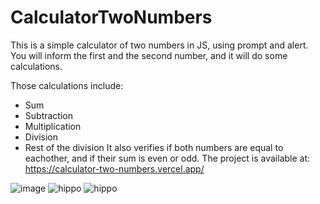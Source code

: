 # CalculatorTwoNumbers
This is a simple calculator of two numbers in JS, using prompt and alert.
You will inform the first and the second number, and it will do some calculations.

Those calculations include:
- Sum
- Subtraction
- Multiplication
- Division
- Rest of the division
It also verifies if both numbers are equal to eachother, and if their sum is even or odd.
The project is available at: https://calculator-two-numbers.vercel.app/

![image](https://github.com/GHTassinari/CalculatorTwoNumbers/assets/102005103/c59a02d2-c446-4bc3-8b0a-6e87374d578d)
![hippo](https://giphy.com/embed/F64De00Ej6vl721CFN)
![hippo](https://giphy.com/embed/ptdr6eqFaC1tPmfE6f)


